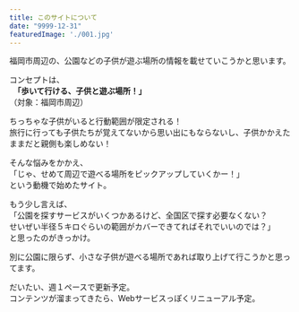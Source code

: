```yaml
---
title: このサイトについて
date: "9999-12-31"
featuredImage: './001.jpg'
---
```


福岡市周辺の、公園などの子供が遊ぶ場所の情報を載せていこうかと思います。

<!-- end -->

コンセプトは、  
　**「歩いて行ける、子供と遊ぶ場所！」**  
（対象：福岡市周辺）  

ちっちゃな子供がいると行動範囲が限定される！  
旅行に行っても子供たちが覚えてないから思い出にもならないし、子供かかえたままだと親側も楽しめない！  

そんな悩みをかかえ、  
「じゃ、せめて周辺で遊べる場所をピックアップしていくかー！」  
という動機で始めたサイト。

もう少し言えば、  
「公園を探すサービスがいくつかあるけど、全国区で探す必要なくない？  
せいぜい半径５キロぐらいの範囲がカバーできてればそれでいいのでは？」  
と思ったのがきっかけ。

別に公園に限らず、小さな子供が遊べる場所であれば取り上げて行こうかと思ってます。  

だいたい、週１ペースで更新予定。  
コンテンツが溜まってきたら、Webサービスっぽくリニューアル予定。

